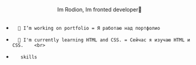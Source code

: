 <div align="center">Im Rodion, Im fronted developer🎃</div> <br> 
  

-       🐧 I’m working on portfolio = Я работаю над портфолио   
  

-       🌱 I'm currently learning HTML and CSS. = Сейчас я изучаю HTML и CSS.    <br> 

-        skills


<br/>  

